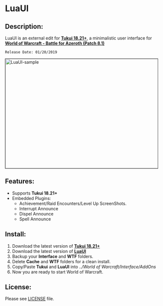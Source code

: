# LuaUI

## Description:

LuaUI is an external edit for [**Tukui 18.21+**](https://www.tukui.org/), a minimalistic user interface for [**World of Warcraft - Battle for Azeroth (Patch 8.1)**](https://worldofwarcraft.com/en-us/)

```
Release Date: 01/20/2019
```

<a href="https://i.imgur.com/52edNKs.jpg"><img src="https://i.imgur.com/52edNKs.jpg" alt="LuaUI-sample" width="640" height="360" border="1"/></a>

## Features:

+ Supports **Tukui 18.21+**
+ Embedded Plugins:
    - Achievement/Raid Encounters/Level Up ScreenShots.
    - Interrupt Announce
    - Dispel Announce
    - Spell Announce

## Install:

1. Download the latest version of [**Tukui 18.21+**](https://www.tukui.org/)
2. Download the latest version of [**LuaUI**](https://github.com/PedroZC90/LuaUI)
3. Backup your **Interface** and **WTF** folders.
4. Delete **Cache** and **WTF** folders for a clean install.
5. Copy/Paste **Tukui** and **LuaUI** into *../World of Warcraft/Interface/AddOns*
6. Now you are ready to start World of Warcraft.

## License:

Please see [LICENSE](https://github.com/PedroZC90/LuaUI/tree/master/LICENSE) file.